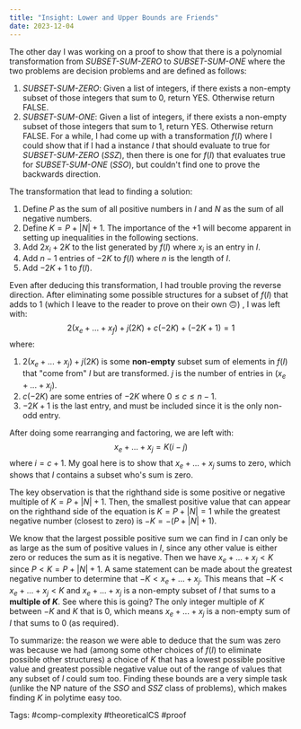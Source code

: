 ```yaml
---
title: "Insight: Lower and Upper Bounds are Friends"
date: 2023-12-04
---
```

The other day I was working on a proof to show that there is a polynomial transformation from *SUBSET-SUM-ZERO* to *SUBSET-SUM-ONE* where the two problems are decision problems and are defined as follows:
1. *SUBSET-SUM-ZERO*: Given a list of integers, if there exists a non-empty subset of those integers that sum to $0$, return YES. Otherwise return FALSE.
2. *SUBSET-SUM-ONE*: Given a list of integers, if there exists a non-empty subset of those integers that sum to $1$, return YES. Otherwise return FALSE.
For a while, I had come up with a transformation $f(I)$ where I could show that if I had a instance $I$ that should evaluate to true for *SUBSET-SUM-ZERO* (*SSZ*), then there is one for $f(I)$ that evaluates true for *SUBSET-SUM-ONE* (*SSO*), but couldn't find one to prove the backwards direction.

The transformation that lead to finding a solution:
1. Define $P$ as the sum of all positive numbers in $I$ and $N$ as the sum of all negative numbers.
2. Define $K = P + |N| + 1$. The importance of the $+1$ will become apparent in setting up inequalities in the following sections.
3. Add $2x_i + 2K$ to the list generated by $f(I)$ where $x_i$ is an entry in $I$.
4. Add $n-1$ entries of $-2K$ to $f(I)$ where $n$ is the length of $I$.
5. Add $-2K + 1$ to $f(I)$.

Even after deducing this transformation, I had trouble proving the reverse direction. After eliminating some possible structures for a subset of $f(I)$ that adds to $1$ (which I leave to the reader to prove on their own 🙃) , I was left with:
$$
2(x_e + ... + x_f) + j(2K) + c(-2K) + (-2K + 1) = 1
$$
where:
1. $2(x_e + ... + x_j) + j(2K)$ is some **non-empty** subset sum of elements in $f(I)$ that "come from" $I$ but are transformed. $j$ is the number of entries in $(x_e + ... + x_j)$. 
2. $c(-2K)$ are some entries of $-2K$ where $0 \leq c \leq n - 1$.
3. $-2K + 1$ is the last entry, and must be included since it is the only non-odd entry.

After doing some rearranging and factoring, we are left with:
$$
x_e + ... + x_j = K(i - j) 
$$
where $i = c + 1$. My goal here is to show that $x_e + ... + x_j$ sums to zero, which shows that $I$ contains a subset who's sum is zero.

The key observation is that the righthand side is some positive or negative multiple of $K = P + |N| + 1$. Then, the smallest positive value that can appear on the righthand side of the equation is $K = P + |N| = 1$ while the greatest negative number (closest to zero) is $-K = -(P + |N| + 1)$.

We know that the largest possible positive sum we can find in $I$ can only be as large as the sum of positive values in $I$, since any other value is either zero or reduces the sum as it is negative. Then we have $x_e + ... + x_j < K$ since $P < K = P + |N| + 1$. A same statement can be made about the greatest negative number to determine that $-K < x_e + ... + x_j$. This means that $-K < x_e + ... + x_j < K$ and $x_e + ... + x_j$ is a non-empty subset of $I$ that sums to a **multiple of $K$**. See where this is going? The only integer multiple of $K$ between $-K$ and $K$ that is $0$, which means $x_e + ... + x_j$  is a non-empty sum of $I$ that sums to $0$ (as required).

To summarize: the reason we were able to deduce that the sum was zero was because we had (among some other choices of $f(I$) to eliminate possible other structures) a choice of $K$ that has a lowest possible positive value and greatest possible negative value out of the range of values that any subset of $I$ could sum too. Finding these bounds are a very simple task (unlike the NP nature of the *SSO* and *SSZ* class of problems), which makes finding $K$ in  polytime easy too.



Tags: #comp-complexity #theoreticalCS #proof



